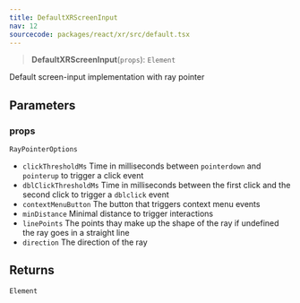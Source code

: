 ```yaml
---
title: DefaultXRScreenInput
nav: 12
sourcecode: packages/react/xr/src/default.tsx
---
```


> **DefaultXRScreenInput**(`props`): `Element`

Default screen-input implementation with ray pointer

## Parameters

### props

`RayPointerOptions`

* `clickThresholdMs` Time in milliseconds between `pointerdown` and `pointerup` to trigger a click event
* `dblClickThresholdMs` Time in milliseconds between the first click and the second click to trigger a `dblclick` event
* `contextMenuButton` The button that triggers context menu events
* `minDistance` Minimal distance to trigger interactions
* `linePoints` The points thay make up the shape of the ray if undefined the ray goes in a straight line
* `direction` The direction of the ray

## Returns

`Element`
